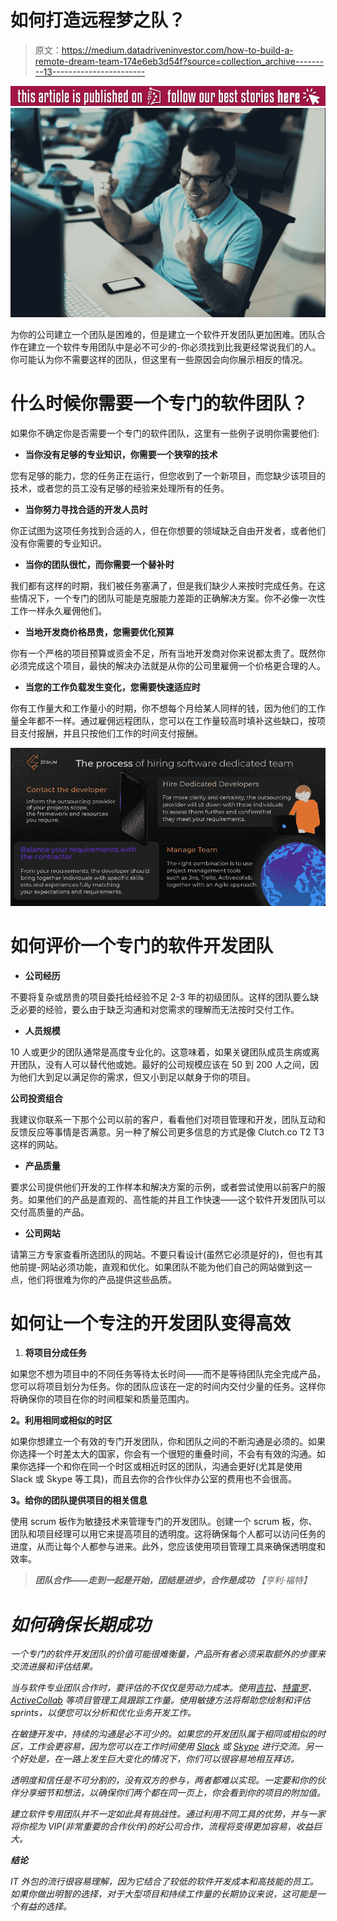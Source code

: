 # 如何打造远程梦之队？

> 原文：<https://medium.datadriveninvestor.com/how-to-build-a-remote-dream-team-174e6eb3d54f?source=collection_archive---------13----------------------->

[![](img/db0dc4610e420e02355754fd94797792.png)](http://www.track.datadriveninvestor.com/BeststoryTealI1)![](img/c24c84b7beb6186f230a51b53036cfde.png)

为你的公司建立一个团队是困难的，但是建立一个软件开发团队更加困难。团队合作在建立一个软件专用团队中是必不可少的-你必须找到比我更经常说我们的人。你可能认为你不需要这样的团队，但这里有一些原因会向你展示相反的情况。

# **什么时候你需要一个专门的软件团队？**

如果你不确定你是否需要一个专门的软件团队，这里有一些例子说明你需要他们:

*   **当你没有足够的专业知识，你需要一个狭窄的技术**

您有足够的能力，您的任务正在运行，但您收到了一个新项目，而您缺少该项目的技术，或者您的员工没有足够的经验来处理所有的任务。

*   **当你努力寻找合适的开发人员时**

你正试图为这项任务找到合适的人，但在你想要的领域缺乏自由开发者，或者他们没有你需要的专业知识。

*   **当你的团队很忙，而你需要一个替补时**

我们都有这样的时期，我们被任务塞满了，但是我们缺少人来按时完成任务。在这些情况下，一个专门的团队可能是克服能力差距的正确解决方案。你不必像一次性工作一样永久雇佣他们。

*   **当地开发商价格昂贵，您需要优化预算**

你有一个严格的项目预算或资金不足，所有当地开发商对你来说都太贵了。既然你必须完成这个项目，最快的解决办法就是从你的公司里雇佣一个价格更合理的人。

*   **当您的工作负载发生变化，您需要快速适应时**

你有工作量大和工作量小的时期，你不想每个月给某人同样的钱，因为他们的工作量全年都不一样。通过雇佣远程团队，您可以在工作量较高时填补这些缺口，按项目支付报酬，并且只按他们工作的时间支付报酬。

![](img/e7be0c872ef7ded46d1b5881386a0d46.png)

# **如何评价一个专门的软件开发团队**

*   **公司经历**

不要将复杂或昂贵的项目委托给经验不足 2-3 年的初级团队。这样的团队要么缺乏必要的经验，要么由于缺乏沟通和对您需求的理解而无法按时交付工作。

*   **人员规模**

10 人或更少的团队通常是高度专业化的。这意味着，如果关键团队成员生病或离开团队，没有人可以替代他或她。最好的公司规模应该在 50 到 200 人之间，因为他们大到足以满足你的需求，但又小到足以献身于你的项目。

**公司投资组合**

我建议你联系一下那个公司以前的客户，看看他们对项目管理和开发，团队互动和反馈反应等事情是否满意。另一种了解公司更多信息的方式是像 Clutch.co T2 T3 这样的网站。

*   **产品质量**

要求公司提供他们开发的工作样本和解决方案的示例，或者尝试使用以前客户的服务。如果他们的产品是直观的、高性能的并且工作快速——这个软件开发团队可以交付高质量的产品。

*   **公司网站**

请第三方专家查看所选团队的网站。不要只看设计(虽然它必须是好的)，但也有其他前提-网站必须功能，直观和优化。如果团队不能为他们自己的网站做到这一点，他们将很难为你的产品提供这些品质。

# 如何让一个专注的开发团队变得高效

1.  **将项目分成任务**

如果您不想为项目中的不同任务等待太长时间——而不是等待团队完全完成产品，您可以将项目划分为任务。你的团队应该在一定的时间内交付少量的任务。这样你将确保你的项目在你的时间框架和质量范围内。

**2。利用相同或相似的时区**

如果你想建立一个有效的专门开发团队，你和团队之间的不断沟通是必须的。如果你选择一个时差太大的国家，你会有一个很短的重叠时间，不会有有效的沟通。如果你选择一个和你在同一个时区或相近时区的团队，沟通会更好(尤其是使用 Slack 或 Skype 等工具)，而且去你的合作伙伴办公室的费用也不会很高。

**3。给你的团队提供项目的相关信息**

使用 scrum 板作为敏捷技术来管理专门的开发团队。创建一个 scrum 板，你、团队和项目经理可以用它来提高项目的透明度。这将确保每个人都可以访问任务的进度，从而让每个人都参与进来。此外，您应该使用项目管理工具来确保透明度和效率。

> ***团队合作——走到一起是开始，团结是进步，合作是成功** *【亨利·福特】**

# *如何确保长期成功*

*一个专门的软件开发团队的价值可能很难衡量，产品所有者必须采取额外的步骤来交流进展和评估结果。*

*当与软件专业团队合作时，要评估的不仅仅是劳动力成本。使用[吉拉](https://www.atlassian.com/software/jira?aceid=&adposition=1t1&adgroup=63127837864&campaign=1439934854&creative=291643332398&device=c&keyword=jira&matchtype=e&network=g&placement=&ds_kids=p34164036290&ds_e=GOOGLE&ds_eid=700000001558501&ds_e1=GOOGLE&gclid=CjwKCAjwu5veBRBBEiwAFTqDwRLgO0bCXCy866J0pHYuWK5BUKpiWtq217H8ocuST-Ng2DoB10QRtxoC2oIQAvD_BwE&gclsrc=aw.ds)、[特雷罗](https://trello.com)、 [ActiveCollab](https://activecollab.com/) 等项目管理工具跟踪工作量。使用敏捷方法将帮助您绘制和评估 sprints，以便您可以分析和优化业务开发工作。*

*在敏捷开发中，持续的沟通是必不可少的。如果您的开发团队属于相同或相似的时区，工作会更容易，因为您可以在工作时间使用 [Slack](https://slack.com/) 或 [Skype](https://www.skype.com/en/) 进行交流。另一个好处是，在一路上发生巨大变化的情况下，你们可以很容易地相互拜访。*

*透明度和信任是不可分割的，没有双方的参与，两者都难以实现。一定要和你的伙伴分享细节和想法，以确保你们两个都在同一页上，你会看到你的项目的附加值。*

*建立软件专用团队并不一定如此具有挑战性。通过利用不同工具的优势，并与一家将你视为 VIP(非常重要的合作伙伴)的好公司合作，流程将变得更加容易，收益巨大。*

***结论***

*IT 外包的流行很容易理解，因为它结合了较低的软件开发成本和高技能的员工。如果你做出明智的选择，对于大型项目和持续工作量的长期协议来说，这可能是一个有益的选择。*